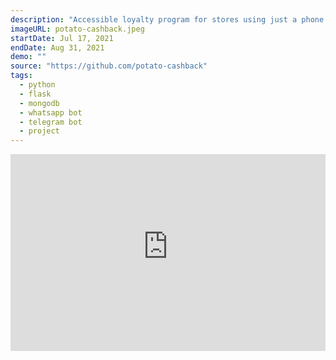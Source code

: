 ```yaml
---
description: "Accessible loyalty program for stores using just a phone app. Apart from rise of number and average of receipts and analytics, a database of clients is collected, to whom polls and news can sent and special offers can be made."
imageURL: potato-cashback.jpeg
startDate: Jul 17, 2021
endDate: Aug 31, 2021
demo: ""
source: "https://github.com/potato-cashback"
tags:
  - python
  - flask
  - mongodb
  - whatsapp bot
  - telegram bot
  - project
---
```


<iframe width="560" height="315" style="display:block; margin:auto; max-width:100%;" src="https://www.youtube-nocookie.com/embed/nQgOKcyDvzQ?controls=0" title="YouTube video player" frameborder="0" allow="accelerometer; autoplay; clipboard-write; encrypted-media; gyroscope; picture-in-picture" allowfullscreen></iframe>
